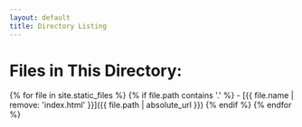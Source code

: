 ```yaml
---
layout: default
title: Directory Listing
---
```


# Files in This Directory:

{% for file in site.static_files %}
  {% if file.path contains '.' %}
    - [{{ file.name | remove: 'index.html' }}]({{ file.path | absolute_url }})
  {% endif %}
{% endfor %}
